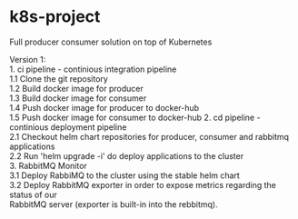 # k8s-project
Full producer consumer solution on top of Kubernetes

Version 1: \
    1. ci pipeline - continious integration pipeline \
        1.1 Clone the git repository \
        1.2 Build docker image for producer \
        1.3 Build docker image for consumer \
        1.4 Push docker image for producer to docker-hub \
        1.5 Push docker image for consumer to docker-hub
    2. cd pipeline - continious deployment pipeline \
        2.1 Checkout helm chart repositories for producer, consumer and rabbitmq applications \
        2.2 Run 'helm upgrade -i' do deploy applications to the cluster \
    3. RabbitMQ Monitor \
        3.1 Deploy RabbiMQ to the cluster using the stable helm chart \
        3.2 Deploy RabbitMQ exporter in order to expose metrics regarding the status of our \
            RabbitMQ server (exporter is built-in into the rebbitmq).